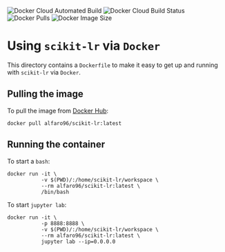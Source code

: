![Docker Cloud Automated Build](https://img.shields.io/docker/cloud/automated/alfaro96/scikit-lr.svg)
![Docker Cloud Build Status](https://img.shields.io/docker/cloud/build/alfaro96/scikit-lr.svg)
![Docker Pulls](https://img.shields.io/docker/pulls/alfaro96/scikit-lr.svg)
![Docker Image Size](https://img.shields.io/docker/image-size/alfaro96/scikit-lr/latest.svg)

# Using `scikit-lr` via `Docker`

This directory contains a `Dockerfile` to make it easy
to get up and running with `scikit-lr` via `Docker`.

## Pulling the image

To pull the image from [Docker Hub](https://hub.docker.com/r/alfaro96/scikit-lr):

```
docker pull alfaro96/scikit-lr:latest
```

## Running the container

To start a `bash`:

```
docker run -it \
           -v $(PWD)/:/home/scikit-lr/workspace \
           --rm alfaro96/scikit-lr:latest \
           /bin/bash
```

To start `jupyter lab`:

```
docker run -it \
           -p 8888:8888 \
           -v $(PWD)/:/home/scikit-lr/workspace \
           --rm alfaro96/scikit-lr:latest \
           jupyter lab --ip=0.0.0.0
```
